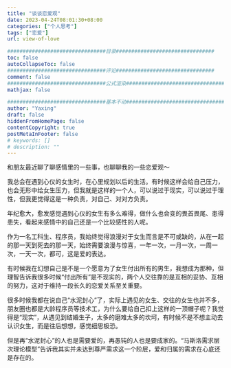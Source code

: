 ```yaml
---
title: "谈谈恋爱观"
date: 2023-04-24T08:01:30+08:00
categories: ["个人思考"]
tags: ["恋爱"]
url: view-of-love

################################目录################################
toc: false
autoCollapseToc: false
################################评论################################
comment: false
################################公式渲染################################
mathjax: false

################################基本不动################################
author: "Yaxing"
draft: false
hiddenFromHomePage: false
contentCopyright: true
postMetaInFooter: false
# keywords: []
# description: ""
---
```


和朋友最近聊了聊感情里的一些事，也聊聊我的一些恋爱观～<!--more-->

我总会在遇到心仪的女生时，在心里规划以后的生活。有时候这样会给自己压力，也会无形中给女生压力，但我就是这样的一个人，可以说过于现实，可以说过于理性，但我更觉得这是一种负责，对自己、对对方负责。

年纪愈大，愈发感觉遇到心仪的女生有多么难得，做什么也会变的畏首畏尾、患得患失，看起来感情中的自己还是一个比较感性的人呢。

作为一名工科生、程序员，我始终觉得浪漫对于女生而言是不可或缺的，从在一起的那一天到死去的那一天，始终需要浪漫与惊喜，一年一次，一月一次，一周一次，一天一次，都可，这是爱的表达。

有时候我在幻想自己是不是一个愿意为了女生付出所有的男生，我想成为那种，但理智告诉我很多时候“付出所有”是不现实的，两个人交往靠的是互相的妥协、互相的努力，这对于维持一段长久的恋爱关系至关重要。

很多时候我都在说自己“水泥封心”了，实际上遇见的女生、交往的女生也并不多，朋友圈也都是大龄程序员等技术工，为什么要给自己扣上这样的一顶帽子呢？我觉得是“现实”，从遇见到结婚生子，太多的磨难太多的坎坷，有时候不是不想主动去认识女生，而是往后想想，感觉细思极恐。

但是再“水泥封心”的人也是需要爱的，再愚钝的人也是要成家的。“马斯洛需求层次理论模型”告诉我其实并未达到尊严需求这一个阶层，爱和归属的需求在心底还是存在的。
